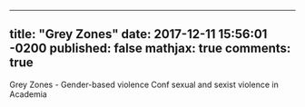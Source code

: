 
---
title: "Grey Zones"
date:   2017-12-11 15:56:01 -0200
published: false
mathjax: true
comments: true
---



Grey Zones - Gender-based violence
Conf sexual and sexist violence in Academia
